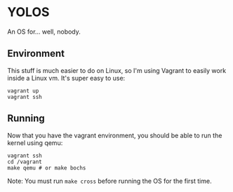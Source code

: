 YOLOS
=====

An OS for... well, nobody.

Environment
-----------

This stuff is much easier to do on Linux, so I'm using Vagrant to easily work
inside a Linux vm. It's super easy to use:

    vagrant up
    vagrant ssh

Running
-------

Now that you have the vagrant environment, you should be able to run the kernel
using qemu:

    vagrant ssh
    cd /vagrant
    make qemu # or make bochs

Note: You must run `make cross` before running the OS for the first time.